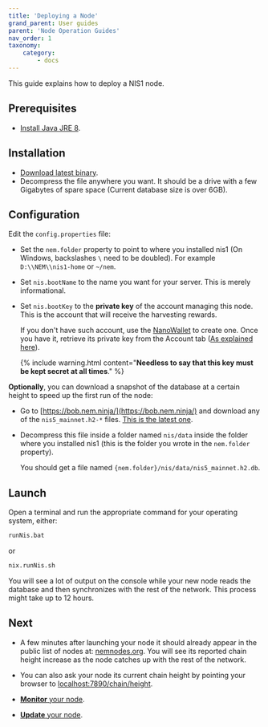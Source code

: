 ```yaml
---
title: 'Deploying a Node'
grand_parent: User guides
parent: 'Node Operation Guides'
nav_order: 1
taxonomy:
    category:
        - docs
---
```


This guide explains how to deploy a NIS1 node.

## Prerequisites

- [Install Java JRE 8](https://docs.oracle.com/javase/8/docs/technotes/guides/install/install_overview.html).

## Installation

- [Download latest binary](https://bob.nem.ninja/nis-0.6.97.tgz).
- Decompress the file anywhere you want. It should be a drive with a few Gigabytes of spare space (Current database size is over 6GB).

## Configuration

Edit the ``config.properties`` file:

- Set the ``nem.folder`` property to point to where you installed nis1 (On Windows, backslashes ``\`` need to be doubled). For example ``D:\\NEM\\nis1-home`` or ``~/nem``.
- Set ``nis.bootName`` to the name you want for your server. This is merely informational.
- Set ``nis.bootKey`` to the **private key** of the account managing this node. This is the account that will receive the harvesting rewards.

  If you don't have such account, use the [NanoWallet](../../nanowallet/docs.en.md) to create one. Once you have it, retrieve its private key from the Account tab ([As explained here](../../nanowallet/backup-wallet/docs.en.md#backup-to-paper)).

  {% include warning.html content="**Needless to say that this key must be kept secret at all times**." %}

**Optionally**, you can download a snapshot of the database at a certain height to speed up the first run of the node:

- Go to  [https://bob.nem.ninja/](https://bob.nem.ninja/) and download any of the ``nis5_mainnet.h2-*`` files. [This is the latest one](https://bob.nem.ninja/nis5_mainnet.h2-snapshot.db.gz).
- Decompress this file inside a folder named ``nis/data`` inside the folder where you installed nis1 (this is the folder you wrote in the ``nem.folder`` property).

  You should get a file named ``{nem.folder}/nis/data/nis5_mainnet.h2.db``.

## Launch

Open a terminal and run the appropriate command for your operating system, either:

```bash
runNis.bat
```

or

```bash
nix.runNis.sh
```

You will see a lot of output on the console while your new node reads the database and then synchronizes with the rest of the network. This process might take up to 12 hours.

## Next

- A few minutes after launching your node it should already appear in the public list of nodes at: [nemnodes.org](https://nemnodes.org/nodes/). You will see its reported chain height increase as the node catches up with the rest of the network.

- You can also ask your node its current chain height by pointing your browser to [localhost:7890/chain/height](http://localhost:7890/chain/height).

- [**Monitor** your node](../monitoring-node/docs.en.md).

- [**Update** your node](../updating-node/docs.en.md).
